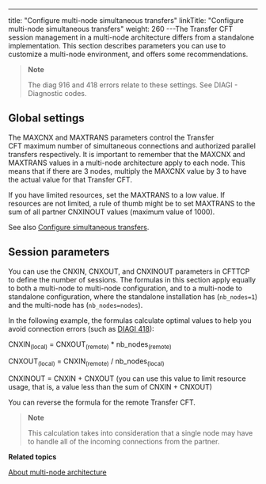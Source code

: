 ---
title: "Configure multi-node simultaneous transfers"
linkTitle: "Configure multi-node simultaneous transfers"
weight: 260
---The Transfer CFT session management in a multi-node architecture differs from a standalone implementation. This section describes parameters you can use to customize a multi-node environment, and offers some recommendations.

> **Note**
>
> The diag 916 and 418 errors relate to these settings. See DIAGI - Diagnostic
> codes.

## Global settings

The MAXCNX and MAXTRANS parameters control the Transfer CFT maximum number of simultaneous connections and authorized parallel transfers respectively. It is important to remember that the MAXCNX and MAXTRANS values in a multi-node architecture apply to each node. This means that if there are 3 nodes, multiply the MAXCNX value by 3 to have the actual value for that Transfer CFT.

If you have limited resources, set the MAXTRANS to a low value. If resources are not limited, a rule of thumb might be to set MAXTRANS to the sum of all partner CNXINOUT values (maximum value of 1000).

See also [Configure simultaneous transfers](../).

## Session parameters

You can use the CNXIN, CNXOUT, and CNXINOUT parameters in CFTTCP to define the number of sessions. The formulas in this section apply equally to both a multi-node to multi-node configuration, and to a multi-node to standalone configuration, where the standalone installation has (`nb_nodes=1`) and the multi-node has (`nb_nodes=nodes`).

In the following example, the formulas calculate optimal values to help you avoid connection errors (such as [DIAGI 418](../../../troubleshoot_intro/about_error_codes/about_diagnostic_codes/diagi_diagnostic_codes)):

CNXIN<sub>(local)</sub> = CNXOUT<sub>(remote)</sub> \* nb_nodes<sub>(remote)</sub>

CNXOUT<sub>(local)</sub> = CNXIN<sub>(remote)</sub> / nb_nodes<sub>(local)</sub>

CNXINOUT = CNXIN + CNXOUT (you can use this value to limit resource usage, that is, a value less than the sum of CNXIN + CNXOUT)

You can reverse the formula for the remote Transfer CFT.

> **Note**
>
> This calculation takes into consideration that a single node may have to handle all of the incoming connections from the partner.

****Related topics****

[About multi-node architecture](../../../about_multinode)
